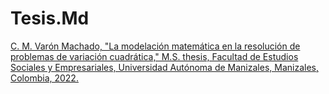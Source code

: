 # Tesis.Md  

[C. M. Varón Machado, "La modelación matemática en la resolución de problemas de variación cuadrática," M.S. thesis, Facultad de Estudios Sociales y Empresariales, Universidad Autónoma de Manizales, Manizales, Colombia, 2022.](chrome-extension://efaidnbmnnnibpcajpcglclefindmkaj/https://repositorio.autonoma.edu.co/server/api/core/bitstreams/721c8329-325f-4a5e-b651-098f56ec0da8/content)

